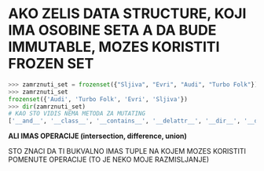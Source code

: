 # AKO ZELIS DATA STRUCTURE, KOJI IMA OSOBINE SETA A DA BUDE IMMUTABLE, MOZES KORISTITI FROZEN SET

```py
>>> zamrznuti_set = frozenset({"Sljiva", "Evri", "Audi", "Turbo Folk"})
>>> zamrznuti_set
frozenset({'Audi', 'Turbo Folk', 'Evri', 'Sljiva'})
>>> dir(zamrznuti_set)
# KAO STO VIDIS NEMA METODA ZA MUTATING
['__and__', '__class__', '__contains__', '__delattr__', '__dir__', '__doc__', '__eq__', '__format__', '__ge__', '__getattribute__', '__gt__', '__hash__', '__init__', '__init_subclass__', '__iter__', '__le__', '__len__', '__lt__', '__ne__', '__new__', '__or__', '__rand__', '__reduce__', '__reduce_ex__', '__repr__', '__ror__', '__rsub__', '__rxor__', '__setattr__', '__sizeof__', '__str__', '__sub__', '__subclasshook__', '__xor__', 'copy', 'difference', 'intersection', 'isdisjoint', 'issubset', 'issuperset', 'symmetric_difference', 'union']
```

**ALI IMAS OPERACIJE (intersection, difference, union)**

STO ZNACI DA TI BUKVALNO IMAS TUPLE NA KOJEM MOZES KORISTITI POMENUTE OPERACIJE (TO JE NEKO MOJE RAZMISLJANJE)